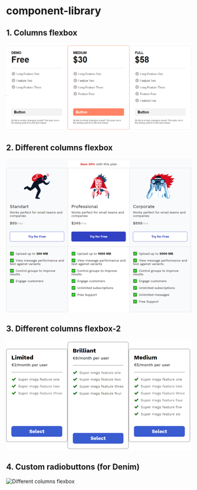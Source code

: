 # component-library

## 1. Columns flexbox

![Columns flexbox](https://raw.githubusercontent.com/YuryFrolov/component-library/main/1.%20Columns%20Flexbox/columns-flexbox.PNG)

## 2. Different columns flexbox

![Different columns flexbox](https://raw.githubusercontent.com/YuryFrolov/component-library/main/2.%20Different%20columns%20flexbox/different-columns-flexbox.png)

## 3. Different columns flexbox-2

![Different columns flexbox](https://raw.githubusercontent.com/YuryFrolov/component-library/main/3.%20Different%20columns%20flexbox-2/different-columns-flexbox-2.PNG)

## 4. Custom radiobuttons (for Denim)

![Different columns flexbox](https://raw.githubusercontent.com/yuri-frolov/component-library/main/4.%20Custom%20radiobuttons%20for%20Denim/custom-radiobuttons%20for%20Denim.PNG)
